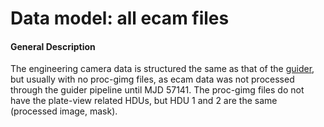 
# Data model: all ecam files



#### General Description
The engineering camera data is structured the same as that of the
<a href="/datamodel/files/GCAM_DATA/">guider</a>, but usually with no proc-gimg
files, as ecam data was not processed through the guider pipeline until MJD
57141. The proc-gimg files do not have the plate-view related HDUs, but HDU
1 and 2 are the same (processed image, mask).


